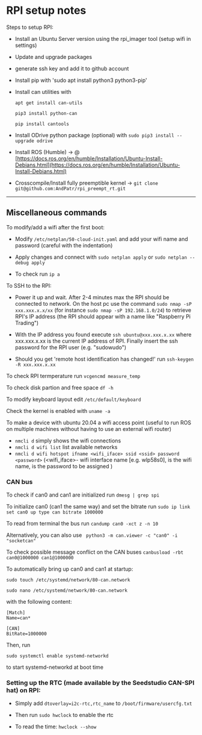 # RPI setup notes

Steps to setup RPI:

- Install an Ubuntu Server version using the rpi_imager tool (setup wifi in settings)

- Update and upgrade packages

- generate ssh key and add it to github account

- Install pip with 'sudo apt install python3 python3-pip'

- Install can utilities with 
	```
	apt get install can-utils 
	
	pip3 install python-can
	
	pip install cantools
	
	```
								

- Install ODrive python package (optional) with `sudo pip3 install --upgrade odrive`

- Install ROS (Humble) &rarr; @ [https://docs.ros.org/en/humble/Installation/Ubuntu-Install-Debians.html](https://docs.ros.org/en/humble/Installation/Ubuntu-Install-Debians.html)

- Crosscompile/Install fully preemptible kernel &rarr; `git clone git@github.com:AndPatr/rpi_preempt_rt.git`

---
 
## Miscellaneous commands 

To modify/add a wifi after the first boot:

- Modify `/etc/netplan/50-cloud-init.yaml` and add your wifi name and password (careful with the indentation)

- Apply changes and connect with `sudo netplan apply` or `sudo netplan --debug apply`

- To check run `ip a`

To SSH to the RPI:

- Power it up and wait. After 2-4 minutes max the RPI should be connected to network. On the host pc use the command `sudo nmap -sP xxx.xxx.x.x/xx` (for instance `sudo nmap -sP 192.168.1.0/24`) to retrieve RPI's IP address (the RPI should appear with a name like "Raspberry Pi Trading")

- With the IP address you found execute `ssh ubuntu@xxx.xxx.x.xx` where xxx.xxx.x.xx is the current IP address of RPI. Finally insert the ssh password for the RPI user (e.g. "sudowudo")

- Should you get 'remote host identification has changed!' run `ssh-keygen -R xxx.xxx.x.xx`
 
To check RPI termperature run `vcgencmd measure_temp`

To check disk partion and free space `df -h`

To modify keyboard layout edit `/etc/default/keyboard`

Check the kernel is enabled with `uname -a`

To make a device with ubuntu 20.04 a wifi access point (useful to run ROS on multiple machines without having to use an external wifi router)

- `nmcli d` simply shows the wifi connections
- `nmcli d wifi list` list available networks	
- `nmcli d wifi hotspot ifname <wifi_iface> ssid <ssid> password <password>` (<wifi_iface>- wifi interface name [e.g. wlp58s0],<ssid> is the wifi name, <password> is the password to be assigned )

### CAN bus

To check if can0 and can1 are initialized run `dmesg | grep spi`

To initialize can0 (can1 the same way) and set the bitrate run `sudo ip link set can0 up type can bitrate 1000000`

To read from terminal the bus run
`candump can0 -xct z -n 10`

Alternatively, you can also use ` python3 -m can.viewer -c "can0" -i "socketcan"`

To check possible message conflict on the CAN buses
`canbusload -rbt can0@1000000 can1@1000000`

To automatically bring up can0 and can1 at startup:
```
sudo touch /etc/systemd/network/80-can.network

sudo nano /etc/systemd/network/80-can.network

```

with the following content:

```
[Match]
Name=can*

[CAN]
BitRate=1000000

```

Then, run

`sudo systemctl enable systemd-networkd`

to start systemd-networkd at boot time

### Setting up the RTC (made available by the Seedstudio CAN-SPI hat) on RPI:

- Simply add `dtoverlay=i2c-rtc,rtc_name` to `/boot/firmware/usercfg.txt`

- Then run `sudo hwclock` to enable the rtc

- To read the time: `hwclock --show`

